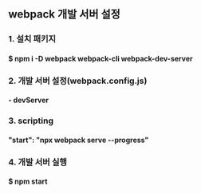 ## webpack 개발 서버 설정

### 1. 설치 패키지
#### $ npm i -D webpack webpack-cli webpack-dev-server

### 2. 개발 서버 설정(webpack.config.js)
#### - devServer

### 3. scripting
#### "start": "npx webpack serve --progress"

### 4. 개발 서버 실행
#### $ npm start
